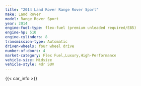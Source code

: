 ```yaml
---
title: "2014 Land Rover Range Rover Sport"
make: Land Rover
model: Range Rover Sport
year: 2014
engine-fuel-type: flex-fuel (premium unleaded required/E85)
engine-hp: 510
engine-cylinders: 8
transmission-type: Automatic
driven-wheels: four wheel drive
number-of-doors: 4
market-category: Flex Fuel,Luxury,High-Performance
vehicle-size: Midsize
vehicle-style: 4dr SUV
---
```


{{< car_info >}}
